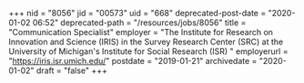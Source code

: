 +++
nid = "8056"
jid = "00573"
uid = "668"
deprecated-post-date = "2020-01-02 06:52"
deprecated-path = "/resources/jobs/8056"
title = "Communication Specialist"
employer = "The Institute for Research on Innovation and Science (IRIS) in the Survey Research Center (SRC) at the University of Michigan's Institute for Social Research (ISR) "
employerurl = "https://iris.isr.umich.edu/"
postdate = "2019-01-21"
archivedate = "2020-01-02"
draft = "false"
+++

  

